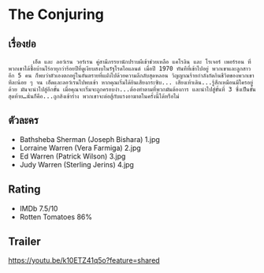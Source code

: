 # The Conjuring

## เรื่องย่อ
           เอ็ด และ ลอว์เรน วอร์เรน คู่สามีภรรยานักปราบผีเข้าช่วยเหลือ แคโรลิน และ โรเจอร์ เพอร์รอน ที่พวกเขาได้ซื้อบ้านไร่อายุกว่าร้อยปีที่ดูเงียบสงบในรัฐโรดไอแลนด์ เมื่อปี 1970 ทันทีที่เข้าไปอยู่ พวกเขาและลูกสาวอีก 5 คน ก็พบว่าตัวเองตกอยู่ในอันตรายที่แฝงไปด้วยความลึกลับสุดหลอน วิญญาณร้ายกำลังกัดกินชีวิตของพวกเขาทีละน้อย ๆ จน เอ็ดและลอว์เรนไปพบเข้า หากคุณเริ่มได้ยินเสียงกระซิบ... เสียงเท้าเดิน...รู้สึกเหมือนมีใครอยู่ด้วย มันจะนำไปสู่อีกขั้น เมื่อคุณจะเริ่มจะถูกครอบงำ...ต้องทำตามที่พวกมันต้องการ และนำไปสู่ขั้นที่ 3 ซึ่งเป็นขั้นสุดท้าย…นั่นก็คือ...ถูกสิงเข้าร่าง พวกเขาจะต่อสู้กับแรงอาฆาตในครั้งนี้ได้หรือไม่


## ตัวละคร
- Bathsheba Sherman (Joseph Bishara) 1.jpg
- Lorraine Warren (Vera Farmiga) 2.jpg
- Ed Warren (Patrick Wilson) 3.jpg
- Judy Warren (Sterling Jerins) 4.jpg

## Rating
- IMDb 7.5/10
- Rotten Tomatoes 86%

## Trailer
https://youtu.be/k10ETZ41q5o?feature=shared